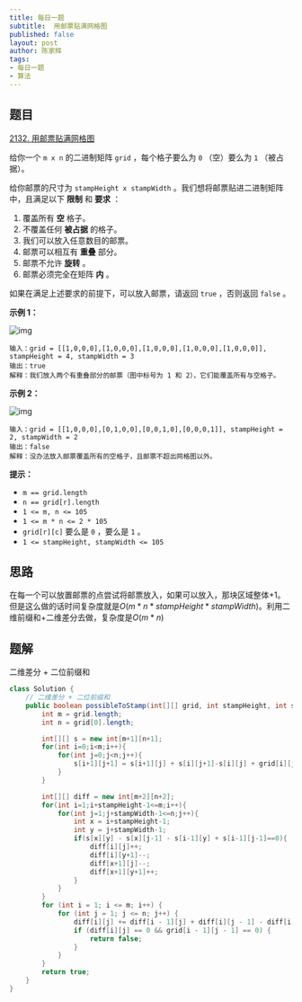 ```yaml
---
title: 每日一题
subtitle:  用邮票贴满网格图
published: false
layout: post
author: 陈家辉
tags:
- 每日一题
- 算法
---
```


## 题目

[2132. 用邮票贴满网格图](https://leetcode.cn/problems/stamping-the-grid/)

给你一个 `m x n` 的二进制矩阵 `grid` ，每个格子要么为 `0` （空）要么为 `1` （被占据）。

给你邮票的尺寸为 `stampHeight x stampWidth` 。我们想将邮票贴进二进制矩阵中，且满足以下 **限制** 和 **要求** ：

1. 覆盖所有 **空** 格子。
2. 不覆盖任何 **被占据** 的格子。
3. 我们可以放入任意数目的邮票。
4. 邮票可以相互有 **重叠** 部分。
5. 邮票不允许 **旋转** 。
6. 邮票必须完全在矩阵 **内** 。

如果在满足上述要求的前提下，可以放入邮票，请返回 `true` ，否则返回 `false` 。

 

**示例 1：**

![img](https://cdn.jsdelivr.net/gh/Chenjiahui0/picture@main/202312142201293.png)

```
输入：grid = [[1,0,0,0],[1,0,0,0],[1,0,0,0],[1,0,0,0],[1,0,0,0]], stampHeight = 4, stampWidth = 3
输出：true
解释：我们放入两个有重叠部分的邮票（图中标号为 1 和 2），它们能覆盖所有与空格子。
```

**示例 2：**

![img](https://cdn.jsdelivr.net/gh/Chenjiahui0/picture@main/202312142201751.png)

```
输入：grid = [[1,0,0,0],[0,1,0,0],[0,0,1,0],[0,0,0,1]], stampHeight = 2, stampWidth = 2 
输出：false 
解释：没办法放入邮票覆盖所有的空格子，且邮票不超出网格图以外。
```

 

**提示：**

- `m == grid.length`
- `n == grid[r].length`
- `1 <= m, n <= 105`
- `1 <= m * n <= 2 * 105`
- `grid[r][c]` 要么是 `0` ，要么是 `1` 。
- `1 <= stampHeight, stampWidth <= 105`

## 思路

在每一个可以放置邮票的点尝试将邮票放入，如果可以放入，那块区域整体+1。但是这么做的话时间复杂度就是$O(m*n*stampHeight*stampWidth)$。利用二维前缀和+二维差分去做，复杂度是$O(m*n)$

## 题解

二维差分 + 二位前缀和

```java
class Solution {
    // 二维差分 + 二位前缀和
    public boolean possibleToStamp(int[][] grid, int stampHeight, int stampWidth) {
        int m = grid.length;
        int n = grid[0].length;

        int[][] s = new int[m+1][n+1];
        for(int i=0;i<m;i++){
            for(int j=0;j<n;j++){
                s[i+1][j+1] = s[i+1][j] + s[i][j+1]-s[i][j] + grid[i][j];
            }
        }

        int[][] diff = new int[m+2][n+2];
        for(int i=1;i+stampHeight-1<=m;i++){
            for(int j=1;j+stampWidth-1<=n;j++){
                int x = i+stampHeight-1;
                int y = j+stampWidth-1;
                if(s[x][y] - s[x][j-1] - s[i-1][y] + s[i-1][j-1]==0){
                    diff[i][j]++;
                    diff[i][y+1]--;
                    diff[x+1][j]--;
                    diff[x+1][y+1]++;
                }
            }
        }
        for (int i = 1; i <= m; i++) {
            for (int j = 1; j <= n; j++) {
                diff[i][j] += diff[i - 1][j] + diff[i][j - 1] - diff[i - 1][j - 1];
                if (diff[i][j] == 0 && grid[i - 1][j - 1] == 0) {
                    return false;
                }
            }
        }
        return true;
    }
}
```


